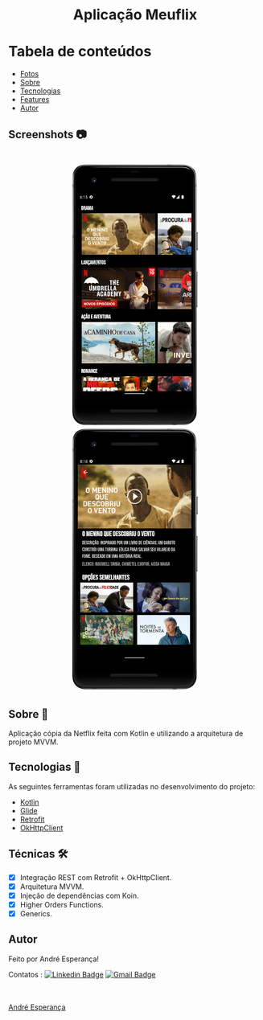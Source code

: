 <h1 align="center">Aplicação Meuflix</h1>

Tabela de conteúdos
=================
<!--ts-->
   * [Fotos](#screenshots-camera)
   * [Sobre](#sobre-book)
   * [Tecnologias](#tecnologias-rocket)
   * [Features](#Técnicas-)
   * [Autor](#autor) 
<!--te-->

## Screenshots :camera: 
<h1 align="center">
  <img  src="./assets/meuflix_home.png" width="250px;" alt=""/>
  <img  src="./assets/movies_details1.png" width="250px;" alt=""/>
  </h1>


## Sobre :book:
Aplicação cópia da Netflix feita com Kotlin e utilizando a arquitetura de projeto MVVM. 

## Tecnologias :rocket:

As seguintes ferramentas foram utilizadas no desenvolvimento do projeto:

- [Kotlin](https://kotlinlang.org/)
- [Glide](https://github.com/bumptech/glide)
- [Retrofit](https://square.github.io/retrofit/)
- [OkHttpClient](https://square.github.io/okhttp/4.x/okhttp/okhttp3/-ok-http-client/)

## Técnicas 🛠 

- [x] Integração REST com Retrofit + OkHttpClient.
- [x] Arquitetura MVVM.
- [x] Injeção de dependências com Koin.
- [x] Higher Orders Functions.
- [x] Generics.

## Autor

Feito por André Esperança!

Contatos :
[![Linkedin Badge](https://img.shields.io/badge/-André-blue?style=flat-square&logo=Linkedin&logoColor=white&link=https://www.linkedin.com/in/andr%C3%A9-esperan%C3%A7a-34021a235/)](https://www.linkedin.com/in/andr%C3%A9-esperan%C3%A7a-34021a235/) 
[![Gmail Badge](https://img.shields.io/badge/-andreluizesperancacorreia@gmail.com-c14438?style=flat-square&logo=Gmail&logoColor=white&link=mailto:andreesperanca2010@gmail.com)](mailto:andreluizesperancacorreia@gmail.com)

<a href="https://github.com/andreesperanca">
 <br /> 
 <img style="border-radius: 50%;" src="https://avatars.githubusercontent.com/andreesperanca" width="100px;" alt=""/>
 <br />
  <a href="https://github.com/andreesperanca" title="">André Esperança</a>

